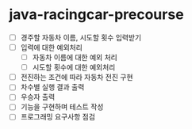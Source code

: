 # java-racingcar-precourse



- [ ] 경주할 자동차 이름, 시도할 횟수 입력받기
- [ ] 입력에 대한 예외처리
  - [ ] 자동차 이름에 대한 예외 처리
  - [ ] 시도할 횟수에 대한 예외처리
- [ ] 전진하는 조건에 따라 자동차 전진 구현
- [ ] 차수별 실행 결과 출력
- [ ] 우승자 출력
- [ ] 기능을 구현하며 테스트 작성
- [ ] 프로그래밍 요구사항 점검
